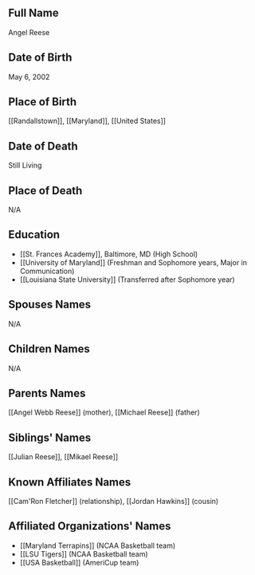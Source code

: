 ## Full Name

Angel Reese

## Date of Birth

May 6, 2002

## Place of Birth

[[Randallstown]], [[Maryland]], [[United States]]

## Date of Death

Still Living

## Place of Death

N/A

## Education

- [[St. Frances Academy]], Baltimore, MD (High School)
- [[University of Maryland]] (Freshman and Sophomore years, Major in Communication)
- [[Louisiana State University]] (Transferred after Sophomore year)

## Spouses Names

N/A

## Children Names

N/A

## Parents Names

[[Angel Webb Reese]] (mother), [[Michael Reese]] (father)

## Siblings' Names

[[Julian Reese]], [[Mikael Reese]]

## Known Affiliates Names

[[Cam'Ron Fletcher]] (relationship), [[Jordan Hawkins]] (cousin)

## Affiliated Organizations' Names

- [[Maryland Terrapins]] (NCAA Basketball team)
- [[LSU Tigers]] (NCAA Basketball team)
- [[USA Basketball]] (AmeriCup team)